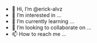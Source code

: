- 👋 Hi, I’m @erick-alvz
- 👀 I’m interested in ...
- 🌱 I’m currently learning ...
- 💞️ I’m looking to collaborate on ...
- 📫 How to reach me ...

<!---
erick-alvz/erick-alvz is a ✨ special ✨ repository because its `README.md` (this file) appears on your GitHub profile.
You can click the Preview link to take a look at your changes.
--->
